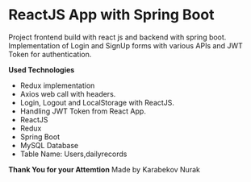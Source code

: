 # ReactJS App with Spring Boot
Project frontend build with react js and backend with spring boot.
Implementation of Login and SignUp forms with various APIs and JWT Token for authentication.

**Used Technologies**
- Redux implementation
- Axios web call with headers.
- Login, Logout and LocalStorage with ReactJS.
- Handling JWT Token from React App.
- ReactJS
- Redux
- Spring Boot
- MySQL Database
- Table Name: Users,dailyrecords




**Thank You for your Attemtion**
Made by Karabekov Nurak
